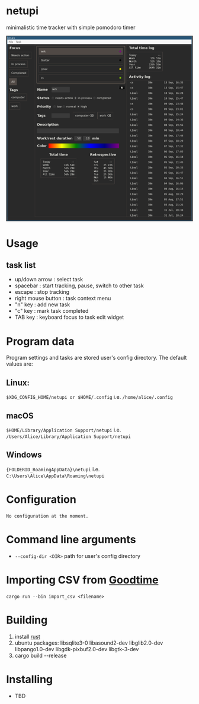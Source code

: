 # netupi
minimalistic time tracker with simple pomodoro timer

![screenshot](screenshot.png)

# Usage
## task list
- up/down arrow : select task
- spacebar : start tracking, pause, switch to other task
- escape : stop tracking
- right mouse button : task context menu
- "n" key : add new task
- "c" key : mark task completed
- TAB key : keyboard focus to task edit widget

# Program data
Program settings and tasks are stored user's config directory. The default values are:
## Linux:
`$XDG_CONFIG_HOME/netupi or $HOME/.config`
i.e. `/home/alice/.config`

## macOS
`$HOME/Library/Application Support/netupi`
i.e. `/Users/Alice/Library/Application Support/netupi`

## Windows
`{FOLDERID_RoamingAppData}\netupi`
i.e. `C:\Users\Alice\AppData\Roaming\netupi`

# Configuration
    No configuration at the moment.

# Command line arguments
- `--config-dir <DIR>` path for user's config directory

# Importing CSV from [Goodtime](https://f-droid.org/en/packages/com.apps.adrcotfas.goodtime/)
```
cargo run --bin import_csv <filename>
```

# Building
1. install [rust](https://www.rust-lang.org/tools/install)
2. ubuntu packages: libsqlite3-0 libasound2-dev libglib2.0-dev libpango1.0-dev libgdk-pixbuf2.0-dev libgtk-3-dev
3. cargo build --release

# Installing
- TBD
